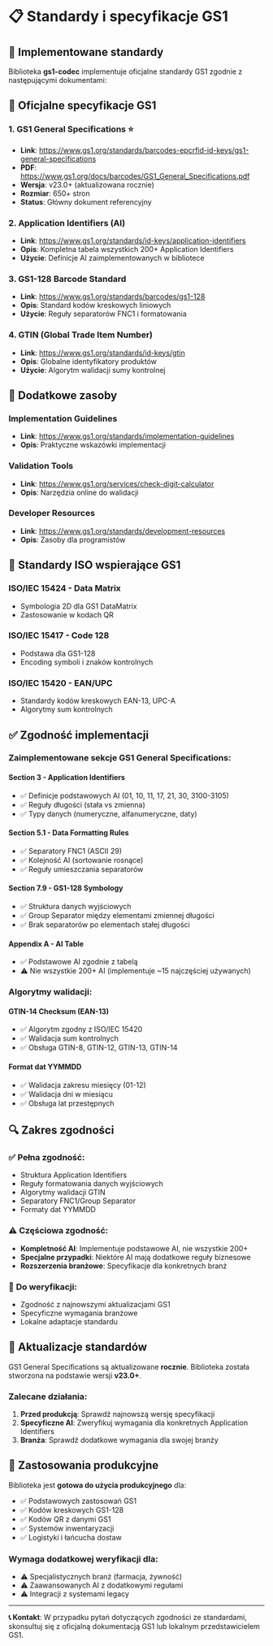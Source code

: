 # 📋 Standardy i specyfikacje GS1

## 🎯 Implementowane standardy

Biblioteka **gs1-codec** implementuje oficjalne standardy GS1 zgodnie z następującymi dokumentami:

## 📖 Oficjalne specyfikacje GS1

### 1. **GS1 General Specifications** ⭐
- **Link**: https://www.gs1.org/standards/barcodes-epcrfid-id-keys/gs1-general-specifications
- **PDF**: https://www.gs1.org/docs/barcodes/GS1_General_Specifications.pdf
- **Wersja**: v23.0+ (aktualizowana rocznie)
- **Rozmiar**: 650+ stron
- **Status**: Główny dokument referencyjny

### 2. **Application Identifiers (AI)**
- **Link**: https://www.gs1.org/standards/id-keys/application-identifiers
- **Opis**: Kompletna tabela wszystkich 200+ Application Identifiers
- **Użycie**: Definicje AI zaimplementowanych w bibliotece

### 3. **GS1-128 Barcode Standard**
- **Link**: https://www.gs1.org/standards/barcodes/gs1-128
- **Opis**: Standard kodów kreskowych liniowych
- **Użycie**: Reguły separatorów FNC1 i formatowania

### 4. **GTIN (Global Trade Item Number)**
- **Link**: https://www.gs1.org/standards/id-keys/gtin
- **Opis**: Globalne identyfikatory produktów
- **Użycie**: Algorytm walidacji sumy kontrolnej

## 🔧 Dodatkowe zasoby

### Implementation Guidelines
- **Link**: https://www.gs1.org/standards/implementation-guidelines
- **Opis**: Praktyczne wskazówki implementacji

### Validation Tools
- **Link**: https://www.gs1.org/services/check-digit-calculator
- **Opis**: Narzędzia online do walidacji

### Developer Resources
- **Link**: https://www.gs1.org/standards/development-resources
- **Opis**: Zasoby dla programistów

## 📐 Standardy ISO wspierające GS1

### ISO/IEC 15424 - Data Matrix
- Symbologia 2D dla GS1 DataMatrix
- Zastosowanie w kodach QR

### ISO/IEC 15417 - Code 128
- Podstawa dla GS1-128
- Encoding symboli i znaków kontrolnych

### ISO/IEC 15420 - EAN/UPC
- Standardy kodów kreskowych EAN-13, UPC-A
- Algorytmy sum kontrolnych

## ✅ Zgodność implementacji

### Zaimplementowane sekcje GS1 General Specifications:

#### **Section 3 - Application Identifiers**
- ✅ Definicje podstawowych AI (01, 10, 11, 17, 21, 30, 3100-3105)
- ✅ Reguły długości (stała vs zmienna)
- ✅ Typy danych (numeryczne, alfanumeryczne, daty)

#### **Section 5.1 - Data Formatting Rules**
- ✅ Separatory FNC1 (ASCII 29)
- ✅ Kolejność AI (sortowanie rosnące)
- ✅ Reguły umieszczania separatorów

#### **Section 7.9 - GS1-128 Symbology**
- ✅ Struktura danych wyjściowych
- ✅ Group Separator między elementami zmiennej długości
- ✅ Brak separatorów po elementach stałej długości

#### **Appendix A - AI Table**
- ✅ Podstawowe AI zgodnie z tabelą
- ⚠️ Nie wszystkie 200+ AI (implementuje ~15 najczęściej używanych)

### Algorytmy walidacji:

#### **GTIN-14 Checksum (EAN-13)**
- ✅ Algorytm zgodny z ISO/IEC 15420
- ✅ Walidacja sum kontrolnych
- ✅ Obsługa GTIN-8, GTIN-12, GTIN-13, GTIN-14

#### **Format dat YYMMDD**
- ✅ Walidacja zakresu miesięcy (01-12)
- ✅ Walidacja dni w miesiącu
- ✅ Obsługa lat przestępnych

## 🔍 Zakres zgodności

### ✅ **Pełna zgodność:**
- Struktura Application Identifiers
- Reguły formatowania danych wyjściowych
- Algorytmy walidacji GTIN
- Separatory FNC1/Group Separator
- Formaty dat YYMMDD

### ⚠️ **Częściowa zgodność:**
- **Kompletność AI**: Implementuje podstawowe AI, nie wszystkie 200+
- **Specjalne przypadki**: Niektóre AI mają dodatkowe reguły biznesowe
- **Rozszerzenia branżowe**: Specyfikacje dla konkretnych branż

### 🔄 **Do weryfikacji:**
- Zgodność z najnowszymi aktualizacjami GS1
- Specyficzne wymagania branżowe
- Lokalne adaptacje standardu

## 📅 Aktualizacje standardów

GS1 General Specifications są aktualizowane **rocznie**. Biblioteka została stworzona na podstawie wersji **v23.0+**.

### Zalecane działania:
1. **Przed produkcją**: Sprawdź najnowszą wersję specyfikacji
2. **Specyficzne AI**: Zweryfikuj wymagania dla konkretnych Application Identifiers
3. **Branża**: Sprawdź dodatkowe wymagania dla swojej branży

## 🎯 Zastosowania produkcyjne

Biblioteka jest **gotowa do użycia produkcyjnego** dla:
- ✅ Podstawowych zastosowań GS1
- ✅ Kodów kreskowych GS1-128
- ✅ Kodów QR z danymi GS1
- ✅ Systemów inwentaryzacji
- ✅ Logistyki i łańcucha dostaw

### Wymaga dodatkowej weryfikacji dla:
- ⚠️ Specjalistycznych branż (farmacja, żywność)
- ⚠️ Zaawansowanych AI z dodatkowymi regułami
- ⚠️ Integracji z systemami legacy

---

**📞 Kontakt**: W przypadku pytań dotyczących zgodności ze standardami, skonsultuj się z oficjalną dokumentacją GS1 lub lokalnym przedstawicielem GS1.